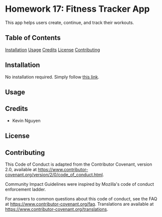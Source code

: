 # Homework 17: Fitness Tracker App

This app helps users create, continue, and track their workouts.

## Table of Contents
[Installation](#installation)
[Usage](#usage)
[Credits](#credits)
[License](#license)
[Contributing](#contributing)

## Installation
No installation required. Simply follow [this link](https://aqueous-mesa-43588.herokuapp.com/).

## Usage

## Credits
* Kevin Nguyen

## License

## Contributing
This Code of Conduct is adapted from the Contributor Covenant, version 2.0, available at https://www.contributor-covenant.org/version/2/0/code_of_conduct.html.

Community Impact Guidelines were inspired by Mozilla's code of conduct enforcement ladder.

For answers to common questions about this code of conduct, see the FAQ at https://www.contributor-covenant.org/faq. Translations are available at https://www.contributor-covenant.org/translations.
